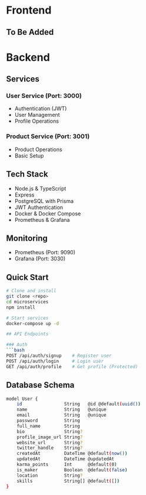 # Frontend

## To Be Added

# Backend

## Services

### User Service (Port: 3000)
- Authentication (JWT)
- User Management
- Profile Operations

### Product Service (Port: 3001)
- Product Operations
- Basic Setup

## Tech Stack
- Node.js & TypeScript
- Express
- PostgreSQL with Prisma
- JWT Authentication
- Docker & Docker Compose
- Prometheus & Grafana

## Monitoring
- Prometheus (Port: 9090)
- Grafana (Port: 3030)

## Quick Start
```bash
# Clone and install
git clone <repo>
cd microservices
npm install

# Start services
docker-compose up -d

## API Endpoints

### Auth
```bash
POST /api/auth/signup    # Register user
POST /api/auth/login     # Login user
GET /api/auth/profile    # Get profile (Protected)
```

## Database Schema

```bash
model User {
    id                String   @id @default(uuid())
    name              String   @unique
    email             String   @unique
    password          String
    full_name         String
    bio               String?
    profile_image_url String?
    website_url       String?
    twitter_handle    String?
    createdAt         DateTime @default(now())
    updatedAt         DateTime @updatedAt
    karma_points      Int      @default(0)
    is_maker          Boolean  @default(false)
    location          String?
    skills            String[] @default([])
}
```
